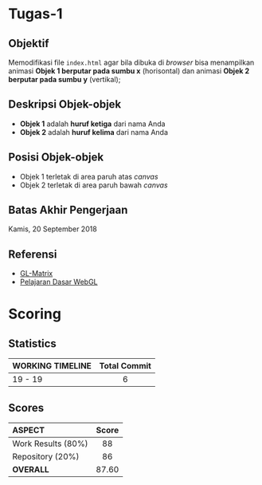 # Tugas-1
## Objektif
Memodifikasi file `index.html` agar bila dibuka di *browser* bisa menampilkan animasi **Objek 1 berputar pada sumbu x** (horisontal) dan animasi **Objek 2 berputar pada sumbu y** (vertikal);
## Deskripsi Objek-objek
* **Objek 1** adalah **huruf ketiga** dari nama Anda
* **Objek 2** adalah **huruf kelima** dari nama Anda
## Posisi Objek-objek
* Objek 1 terletak di area paruh atas *canvas*
* Objek 2 terletak di area paruh bawah *canvas*
## Batas Akhir Pengerjaan
Kamis, 20 September 2018
## Referensi
* [GL-Matrix](http://glmatrix.net/docs/)
* [Pelajaran Dasar WebGL](http://learningwebgl.com/blog/?page_id=1217)

# Scoring

## Statistics
| WORKING TIMELINE | Total Commit |
| :--------------- | :----------: |
| 19 - 19          | 6            |

## Scores
| ASPECT             | Score |
| :----------------- | :---: |
| Work Results (80%) | 88    |
| Repository (20%)   | 86    |
| **OVERALL**        | 87.60 |
